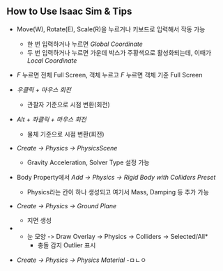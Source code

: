 ## How to Use Isaac Sim & Tips

- Move(W), Rotate(E), Scale(R)을 누르거나 키보드로 입력해서 작동 가능
    - 한 번 입력하거나 누르면 *Global Coordinate*
    - 두 번 입력하거나 누르면 가운데 박스가 주황색으로 활성화되는데, 이때가 *Local Coordinate*

- *F* 누르면 전체 Full Screen, 객체 누르고 *F* 누르면 객체 기준 Full Screen

- *우클릭 + 마우스 회전*
    - 관찰자 기준으로 시점 변환(회전)

- *Alt + 좌클릭 + 마우스 회전*
    - 물체 기준으로 시점 변환(회전)

- *Create -> Physics -> PhysicsScene*
    - Gravity Acceleration, Solver Type 설정 가능

- Body Property에서 *Add -> Physics -> Rigid Body with Colliders Preset*
    - Physics라는 칸이 하나 생성되고 여기서 Mass, Damping 등 추가 가능

- *Create -> Physics -> Ground Plane*
    - 지면 생성

- * 눈 모양 -> Draw Overlay -> Physics -> Colliders -> Selected/All*
    - 충돌 감지 Outlier 표시

- *Create -> Physics -> Physics Material*
    -ㅁㄴㅇ